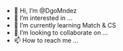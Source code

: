 - 👋 Hi, I’m @DgoMndez
- 👀 I’m interested in ...
- 🌱 I’m currently learning Match & CS
- 💞️ I’m looking to collaborate on ...
- 📫 How to reach me ...

<!---
DgoMndez/DgoMndez is a ✨ special ✨ repository because its `README.md` (this file) appears on your GitHub profile.
You can click the Preview link to take a look at your changes.
--->
